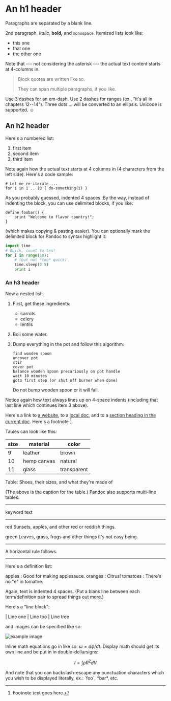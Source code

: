 <!-- https://gist.githubusercontent.com/rt2zz/e0a1d6ab2682d2c47746950b84c0b6ee/raw/83b8b4814c3417111b9b9bef86a552608506603e/markdown-sample.md -->
<!-- The purpose of this sample is to test all markdown elements. -->

# An h1 header

Paragraphs are separated by a blank line.

2nd paragraph. *Italic,* **bold,** and `monospace`. Itemized lists look like:

- this one
- that one
- the other one

Note that --- not considering the asterisk --- the actual text content starts at
4-columns in.

> Block quotes are written like so.
>
> They can span multiple paragraphs, if you like.

Use 3 dashes for an em-dash. Use 2 dashes for ranges (ex., "it's all in chapters
12--14"). Three dots ... will be converted to an ellipsis. Unicode is supported.
☺

## An h2 header

Here's a numbered list:

1.  first item
1.  second item
1.  third item

Note again how the actual text starts at 4 columns in (4 characters from the
left side). Here's a code sample:

```
# Let me re-iterate ...
for i in 1 .. 10 { do-something(i) }
```

As you probably guessed, indented 4 spaces. By the way, instead of indenting the
block, you can use delimited blocks, if you like:

~~~
define foobar() {
    print "Welcome to flavor country!";
}
~~~

(which makes copying & pasting easier). You can optionally mark the delimited
block for Pandoc to syntax highlight it:

~~~python
import time
# Quick, count to ten!
for i in range(10):
    # (but not *too* quick)
    time.sleep(0.5)
    print i
~~~


### An h3 header ###

Now a nested list:

1.  First, get these ingredients:
    - carrots
    - celery
    - lentils
1.  Boil some water.
1.  Dump everything in the pot and follow this algorithm:

    ```
    find wooden spoon
    uncover pot
    stir
    cover pot
    balance wooden spoon precariously on pot handle
    wait 10 minutes
    goto first step (or shut off burner when done)
    ```

    Do not bump wooden spoon or it will fall.

Notice again how text always lines up on 4-space indents (including that last
line which continues item 3 above).

Here's a link to [a website](http://foo.bar), to a [local doc](local-doc.html),
and to a [section heading in the current doc](#an-h2-header). Here's a footnote
[^1].

[^1]: Footnote text goes here.

Tables can look like this:

size | material | color
--- | --- | ---
9 | leather | brown
10 | hemp canvas | natural
11 | glass | transparent

Table: Shoes, their sizes, and what they're made of

(The above is the caption for the table.) Pandoc also supports multi-line
tables:

--------  -----------------------
keyword   text
--------  -----------------------
red       Sunsets, apples, and
          other red or reddish
          things.

green     Leaves, grass, frogs
          and other things it's
          not easy being.
--------  -----------------------

A horizontal rule follows.

---

Here's a definition list:

apples
  : Good for making applesauce.
oranges
  : Citrus!
tomatoes
  : There's no "e" in tomatoe.

Again, text is indented 4 spaces. (Put a blank line between each term/definition
pair to spread things out more.)

Here's a "line block":

| Line one
|   Line too
| Line tree

and images can be specified like so:

![example image](example-image.jpg "An exemplary image")

Inline math equations go in like so: $\omega = d\phi / dt$. Display math should
get its own line and be put in in double-dollarsigns:

$$I = \int \rho R^{2} dV$$

And note that you can backslash-escape any punctuation characters which you wish
to be displayed literally, ex.: \`foo\`, \*bar\*, etc.
